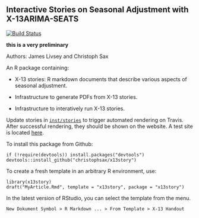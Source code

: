 Interactive Stories on Seasonal Adjustment with X-13ARIMA-SEATS
---------------------------------------------------------------

[![Build Status](https://travis-ci.org/christophsax/x13story.svg?branch=master)](https://travis-ci.org/christophsax/x13story)

**this is a very preliminary**

Authors: James Livsey and Christoph Sax

An R package containing:

- X-13 stories: R markdown documents that describe various aspects of seasonal 
  adjustment.

- Infrastructure to generate PDFs from X-13 stories.

- Infrastructure to interatively run X-13 stories.


Update stories in [`inst/stories`](https://github.com/christophsax/x13story/tree/master/inst/stories) to trigger automated rendering on Travis. After
successful rendering, they should be shown on the website. A test site is located [here](http://52.30.3.168/story3).


To install this package from Github:

    if (!require(devtools)) install.packages("devtools")
    devtools::install_github("christophsax/x13story")


To create a fresh template in an arbitrary R environment, use:

    library(x13story)
    draft("MyArticle.Rmd", template = "x13story", package = "x13story")


In the latest version of RStudio, you can select the template from the menu.

    New Dokument Symbol > R Markdown ... > From Template > X-13 Handout



